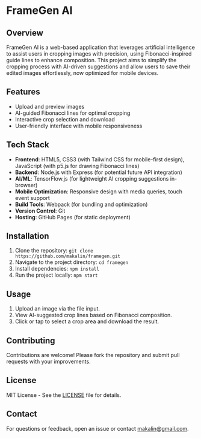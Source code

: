 # FrameGen AI

## Overview
FrameGen AI is a web-based application that leverages artificial intelligence to assist users in cropping images with precision, using Fibonacci-inspired guide lines to enhance composition. This project aims to simplify the cropping process with AI-driven suggestions and allow users to save their edited images effortlessly, now optimized for mobile devices.

## Features
- Upload and preview images
- AI-guided Fibonacci lines for optimal cropping
- Interactive crop selection and download
- User-friendly interface with mobile responsiveness

## Tech Stack
- **Frontend**: HTML5, CSS3 (with Tailwind CSS for mobile-first design), JavaScript (with p5.js for drawing Fibonacci lines)
- **Backend**: Node.js with Express (for potential future API integration)
- **AI/ML**: TensorFlow.js (for lightweight AI cropping suggestions in-browser)
- **Mobile Optimization**: Responsive design with media queries, touch event support
- **Build Tools**: Webpack (for bundling and optimization)
- **Version Control**: Git
- **Hosting**: GitHub Pages (for static deployment)

## Installation
1. Clone the repository: `git clone https://github.com/makalin/framegen.git`
2. Navigate to the project directory: `cd framegen`
3. Install dependencies: `npm install`
4. Run the project locally: `npm start`

## Usage
1. Upload an image via the file input.
2. View AI-suggested crop lines based on Fibonacci composition.
3. Click or tap to select a crop area and download the result.

## Contributing
Contributions are welcome! Please fork the repository and submit pull requests with your improvements.

## License
MIT License - See the [LICENSE](LICENSE) file for details.

## Contact
For questions or feedback, open an issue or contact [makalin@gmail.com](mailto:makalin@gmail.com).
